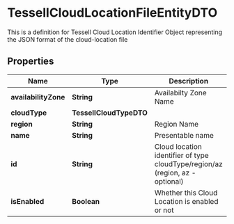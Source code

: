 

# TessellCloudLocationFileEntityDTO

This is a definition for Tessell Cloud Location Identifier Object representing the JSON format of the cloud-location file

## Properties

Name | Type | Description | Notes
------------ | ------------- | ------------- | -------------
**availabilityZone** | **String** | Availabilty Zone Name |  [optional]
**cloudType** | **TessellCloudTypeDTO** |  |  [optional]
**region** | **String** | Region Name |  [optional]
**name** | **String** | Presentable name |  [optional]
**id** | **String** | Cloud location identifier of type cloudType/region/az (region, az - optional) |  [optional]
**isEnabled** | **Boolean** | Whether this Cloud Location is enabled or not |  [optional]



